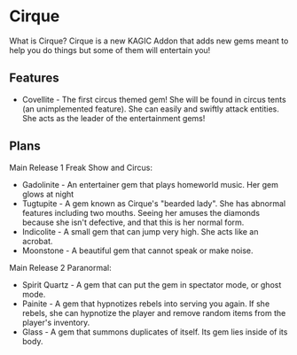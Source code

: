 # Cirque
What is Cirque? Cirque is a new KAGIC Addon that adds new gems meant to help you do things but some of them will entertain you!

## Features
* Covellite - The first circus themed gem! She will be found in circus tents (an unimplemented feature). She can easily and swiftly attack entities. She acts as the leader of the entertainment gems!

## Plans
Main Release 1 Freak Show and Circus:
* Gadolinite - An entertainer gem that plays homeworld music. Her gem glows at night
* Tugtupite - A gem known as Cirque's "bearded lady". She has abnormal features including two mouths. Seeing her amuses the diamonds because she isn't defective, and that this is her normal form.
* Indicolite - A small gem that can jump very high. She acts like an acrobat.
* Moonstone - A beautiful gem that cannot speak or make noise. 

Main Release 2 Paranormal:
* Spirit Quartz - A gem that can put the gem in spectator mode, or ghost mode.
* Painite - A gem that hypnotizes rebels into serving you again. If she rebels, she can hypnotize the player and remove random items from the player's inventory.
* Glass - A gem that summons duplicates of itself. Its gem lies inside of its body.
